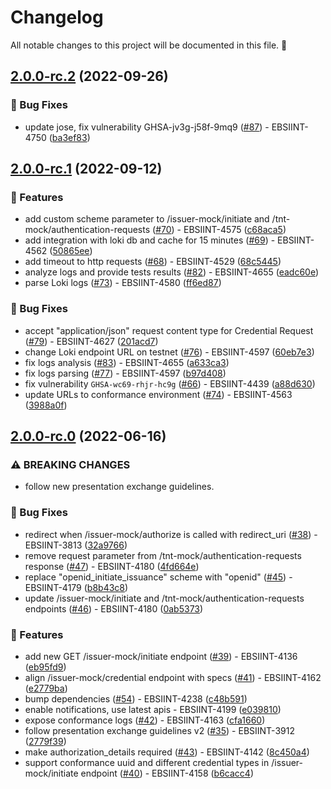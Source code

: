 # Changelog

All notable changes to this project will be documented in this file. 🤘

## [2.0.0-rc.2](https://ec.europa.eu/digital-building-blocks/code/projects/EBSI/repos/conformance-api/compare/diff?targetBranch=refs%2Ftags%2Fv2.0.0-rc.1&sourceBranch=refs%2Ftags%2Fv2.0.0-rc.2&targetRepoId=234) (2022-09-26)

### 🐛 Bug Fixes

- update jose, fix vulnerability GHSA-jv3g-j58f-9mq9 ([#87](https://ec.europa.eu/digital-building-blocks/code/projects/EBSI/repos/conformance-api/pull-requests/87/overview)) - EBSIINT-4750 ([ba3ef83](https://ec.europa.eu/digital-building-blocks/code/projects/EBSI/repos/conformance-api/commits/ba3ef83ee76a9e5fd98363a725516a9815c14bc9))

## [2.0.0-rc.1](https://ec.europa.eu/digital-building-blocks/code/projects/EBSI/repos/conformance-api/compare/diff?targetBranch=refs%2Ftags%2Fv2.0.0-rc.0&sourceBranch=refs%2Ftags%2Fv2.0.0-rc.1&targetRepoId=234) (2022-09-12)

### 🚀 Features

- add custom scheme parameter to /issuer-mock/initiate and /tnt-mock/authentication-requests ([#70](https://ec.europa.eu/digital-building-blocks/code/projects/EBSI/repos/conformance-api/pull-requests/70/overview)) - EBSIINT-4575 ([c68aca5](https://ec.europa.eu/digital-building-blocks/code/projects/EBSI/repos/conformance-api/commits/c68aca548da8494a07a950b8521ca159ff0cc54e))
- add integration with loki db and cache for 15 minutes ([#69](https://ec.europa.eu/digital-building-blocks/code/projects/EBSI/repos/conformance-api/pull-requests/69/overview)) - EBSIINT-4562 ([50865ee](https://ec.europa.eu/digital-building-blocks/code/projects/EBSI/repos/conformance-api/commits/50865eefae0e68074a06b8072642d05a57490bb2))
- add timeout to http requests ([#68](https://ec.europa.eu/digital-building-blocks/code/projects/EBSI/repos/conformance-api/pull-requests/68/overview)) - EBSIINT-4529 ([68c5445](https://ec.europa.eu/digital-building-blocks/code/projects/EBSI/repos/conformance-api/commits/68c54452943e612ae1ca1e7a7080a9b61355728f))
- analyze logs and provide tests results ([#82](https://ec.europa.eu/digital-building-blocks/code/projects/EBSI/repos/conformance-api/pull-requests/82/overview)) - EBSIINT-4655 ([eadc60e](https://ec.europa.eu/digital-building-blocks/code/projects/EBSI/repos/conformance-api/commits/eadc60e8e6bb8fdcd0ffb7b08d722154223a3738))
- parse Loki logs ([#73](https://ec.europa.eu/digital-building-blocks/code/projects/EBSI/repos/conformance-api/pull-requests/73/overview)) - EBSIINT-4580 ([ff6ed87](https://ec.europa.eu/digital-building-blocks/code/projects/EBSI/repos/conformance-api/commits/ff6ed879cf3bf1feab6af826661da395627236ce))

### 🐛 Bug Fixes

- accept "application/json" request content type for Credential Request ([#79](https://ec.europa.eu/digital-building-blocks/code/projects/EBSI/repos/conformance-api/pull-requests/79/overview)) - EBSIINT-4627 ([201acd7](https://ec.europa.eu/digital-building-blocks/code/projects/EBSI/repos/conformance-api/commits/201acd76026e30fd9264acf84372a2c154672400))
- change Loki endpoint URL on testnet ([#76](https://ec.europa.eu/digital-building-blocks/code/projects/EBSI/repos/conformance-api/pull-requests/76/overview)) - EBSIINT-4597 ([60eb7e3](https://ec.europa.eu/digital-building-blocks/code/projects/EBSI/repos/conformance-api/commits/60eb7e37aac633efc6283961baa013e51dcdd65e))
- fix logs analysis ([#83](https://ec.europa.eu/digital-building-blocks/code/projects/EBSI/repos/conformance-api/pull-requests/83/overview)) - EBSIINT-4655 ([a633ca3](https://ec.europa.eu/digital-building-blocks/code/projects/EBSI/repos/conformance-api/commits/a633ca320b337e327892e574dd9669d5481b6afd))
- fix logs parsing ([#77](https://ec.europa.eu/digital-building-blocks/code/projects/EBSI/repos/conformance-api/pull-requests/77/overview)) - EBSIINT-4597 ([b97d408](https://ec.europa.eu/digital-building-blocks/code/projects/EBSI/repos/conformance-api/commits/b97d408d7d0401fc088d09b9a863a19df3413389))
- fix vulnerability `GHSA-wc69-rhjr-hc9g` ([#66](https://ec.europa.eu/digital-building-blocks/code/projects/EBSI/repos/conformance-api/pull-requests/66/overview)) - EBSIINT-4439 ([a88d630](https://ec.europa.eu/digital-building-blocks/code/projects/EBSI/repos/conformance-api/commits/a88d630aeda6490bac84b09eba4758a63cf58704))
- update URLs to conformance environment ([#74](https://ec.europa.eu/digital-building-blocks/code/projects/EBSI/repos/conformance-api/pull-requests/74/overview)) - EBSIINT-4563 ([3988a0f](https://ec.europa.eu/digital-building-blocks/code/projects/EBSI/repos/conformance-api/commits/3988a0fdea1437b2c0492f167a53da916a8aea4a))

## [2.0.0-rc.0](https://ec.europa.eu/digital-building-blocks/code/projects/EBSI/repos/conformance-api/compare/diff?targetBranch=refs%2Ftags%2Fv1.0.0-rc.0&sourceBranch=refs%2Ftags%2Fv2.0.0-rc.0&targetRepoId=234) (2022-06-16)

### ⚠ BREAKING CHANGES

- follow new presentation exchange guidelines.

### 🐛 Bug Fixes

- redirect when /issuer-mock/authorize is called with redirect_uri ([#38](https://ec.europa.eu/digital-building-blocks/code/projects/EBSI/repos/conformance-api/pull-requests/38/overview)) - EBSIINT-3813 ([32a9766](https://ec.europa.eu/digital-building-blocks/code/projects/EBSI/repos/conformance-api/commits/32a97663a7a858b948267e4832b43a5264a3a9a5))
- remove request parameter from /tnt-mock/authentication-requests response ([#47](https://ec.europa.eu/digital-building-blocks/code/projects/EBSI/repos/conformance-api/pull-requests/47/overview)) - EBSIINT-4180 ([4fd664e](https://ec.europa.eu/digital-building-blocks/code/projects/EBSI/repos/conformance-api/commits/4fd664e7d76ceb8ec5fb05e2cfe560c55ecb2094))
- replace "openid_initiate_issuance" scheme with "openid" ([#45](https://ec.europa.eu/digital-building-blocks/code/projects/EBSI/repos/conformance-api/pull-requests/45/overview)) - EBSIINT-4179 ([b8b43c8](https://ec.europa.eu/digital-building-blocks/code/projects/EBSI/repos/conformance-api/commits/b8b43c8e63fd7f74f9dcac9760c7760c75e96eda))
- update /issuer-mock/initiate and /tnt-mock/authentication-requests endpoints ([#46](https://ec.europa.eu/digital-building-blocks/code/projects/EBSI/repos/conformance-api/pull-requests/46/overview)) - EBSIINT-4180 ([0ab5373](https://ec.europa.eu/digital-building-blocks/code/projects/EBSI/repos/conformance-api/commits/0ab53733c3f3df4a97a6dac6385441a2d54a3775))

### 🚀 Features

- add new GET /issuer-mock/initiate endpoint ([#39](https://ec.europa.eu/digital-building-blocks/code/projects/EBSI/repos/conformance-api/pull-requests/39/overview)) - EBSIINT-4136 ([eb95fd9](https://ec.europa.eu/digital-building-blocks/code/projects/EBSI/repos/conformance-api/commits/eb95fd9ce94b845510723321f923e7981643151c))
- align /issuer-mock/credential endpoint with specs ([#41](https://ec.europa.eu/digital-building-blocks/code/projects/EBSI/repos/conformance-api/pull-requests/41/overview)) - EBSIINT-4162 ([e2779ba](https://ec.europa.eu/digital-building-blocks/code/projects/EBSI/repos/conformance-api/commits/e2779ba04e86ad6487737ee9d0b6f5aac3132641))
- bump dependencies ([#54](https://ec.europa.eu/digital-building-blocks/code/projects/EBSI/repos/conformance-api/pull-requests/54/overview)) - EBSIINT-4238 ([c48b591](https://ec.europa.eu/digital-building-blocks/code/projects/EBSI/repos/conformance-api/commits/c48b591dbd88e3a98767af70b962ca94126c892a))
- enable notifications, use latest apis - EBSIINT-4199 ([e039810](https://ec.europa.eu/digital-building-blocks/code/projects/EBSI/repos/conformance-api/commits/e0398100438e918657c0c15f2abf0a0f6c674286))
- expose conformance logs ([#42](https://ec.europa.eu/digital-building-blocks/code/projects/EBSI/repos/conformance-api/pull-requests/42/overview)) - EBSIINT-4163 ([cfa1660](https://ec.europa.eu/digital-building-blocks/code/projects/EBSI/repos/conformance-api/commits/cfa166024b595db417da76f3566a4599c24fde33))
- follow presentation exchange guidelines v2 ([#35](https://ec.europa.eu/digital-building-blocks/code/projects/EBSI/repos/conformance-api/pull-requests/35/overview)) - EBSIINT-3912 ([2779f39](https://ec.europa.eu/digital-building-blocks/code/projects/EBSI/repos/conformance-api/commits/2779f395aed5ac53e08df8d2e84099304daaef69))
- make authorization_details required ([#43](https://ec.europa.eu/digital-building-blocks/code/projects/EBSI/repos/conformance-api/pull-requests/43/overview)) - EBSIINT-4142 ([8c450a4](https://ec.europa.eu/digital-building-blocks/code/projects/EBSI/repos/conformance-api/commits/8c450a474e346056187d509bc887ecc4ed190b90))
- support conformance uuid and different credential types in /issuer-mock/initiate endpoint ([#40](https://ec.europa.eu/digital-building-blocks/code/projects/EBSI/repos/conformance-api/pull-requests/40/overview)) - EBSIINT-4158 ([b6cacc4](https://ec.europa.eu/digital-building-blocks/code/projects/EBSI/repos/conformance-api/commits/b6cacc467fb2a415332ad16d362f8cd6f2a5be4b))
